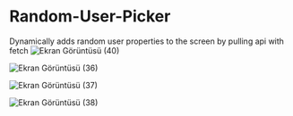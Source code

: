 # Random-User-Picker
Dynamically adds random user properties to the screen by pulling api with fetch
![Ekran Görüntüsü (40)](https://user-images.githubusercontent.com/77384362/203652759-df5c32ee-5bea-492a-ab17-e37a1ebed0f4.png)

![Ekran Görüntüsü (36)](https://user-images.githubusercontent.com/77384362/203652875-ec49cca1-4ac0-48e2-8eb1-bf0ba14d2bf5.png)

![Ekran Görüntüsü (37)](https://user-images.githubusercontent.com/77384362/203652951-cbfae781-0e98-460d-a152-32f6a3d7d328.png)


![Ekran Görüntüsü (38)](https://user-images.githubusercontent.com/77384362/203653025-25d053ce-2f5c-4b49-9651-37db9d56e4e5.png)
